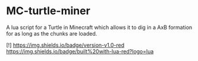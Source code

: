 # MC-turtle-miner

A lua script for a Turtle in Minecraft which allows it to dig in a AxB formation for as long as the chunks are loaded.

[!] https://img.shields.io/badge/version-v1.0-red https://img.shields.io/badge/built%20with-lua-red?logo=lua

